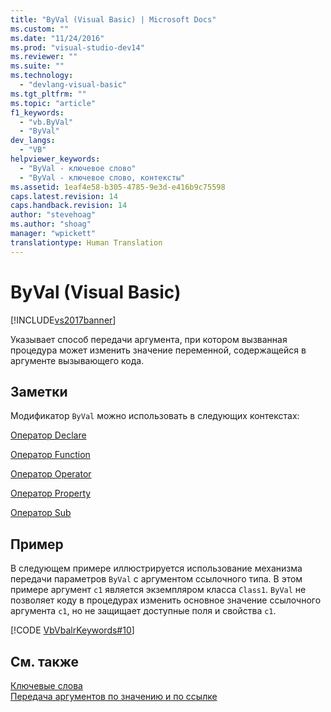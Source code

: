 ```yaml
---
title: "ByVal (Visual Basic) | Microsoft Docs"
ms.custom: ""
ms.date: "11/24/2016"
ms.prod: "visual-studio-dev14"
ms.reviewer: ""
ms.suite: ""
ms.technology: 
  - "devlang-visual-basic"
ms.tgt_pltfrm: ""
ms.topic: "article"
f1_keywords: 
  - "vb.ByVal"
  - "ByVal"
dev_langs: 
  - "VB"
helpviewer_keywords: 
  - "ByVal - ключевое слово"
  - "ByVal - ключевое слово, контексты"
ms.assetid: 1eaf4e58-b305-4785-9e3d-e416b9c75598
caps.latest.revision: 14
caps.handback.revision: 14
author: "stevehoag"
ms.author: "shoag"
manager: "wpickett"
translationtype: Human Translation
---
```

# ByVal (Visual Basic)
[!INCLUDE[vs2017banner](../../../csharp/includes/vs2017banner.md)]

Указывает способ передачи аргумента, при котором вызванная процедура может изменить значение переменной, содержащейся в аргументе вызывающего кода.  
  
## Заметки  
 Модификатор `ByVal` можно использовать в следующих контекстах:  
  
 [Оператор Declare](../../../visual-basic/language-reference/statements/declare-statement.md)  
  
 [Оператор Function](../../../visual-basic/language-reference/statements/function-statement.md)  
  
 [Оператор Operator](../../../visual-basic/language-reference/statements/operator-statement.md)  
  
 [Оператор Property](../../../visual-basic/language-reference/statements/property-statement.md)  
  
 [Оператор Sub](../../../visual-basic/language-reference/statements/sub-statement.md)  
  
## Пример  
 В следующем примере иллюстрируется использование механизма передачи параметров `ByVal` с аргументом ссылочного типа.  В этом примере аргумент `c1` является экземпляром класса `Class1`.  `ByVal` не позволяет коду в процедурах изменить основное значение ссылочного аргумента `c1`, но не защищает доступные поля и свойства `c1`.  
  
 [!CODE [VbVbalrKeywords#10](../CodeSnippet/VS_Snippets_VBCSharp/VbVbalrKeywords#10)]  
  
## См. также  
 [Ключевые слова](../../../visual-basic/language-reference/keywords/index.md)   
 [Передача аргументов по значению и по ссылке](../../../visual-basic/programming-guide/language-features/procedures/passing-arguments-by-value-and-by-reference.md)